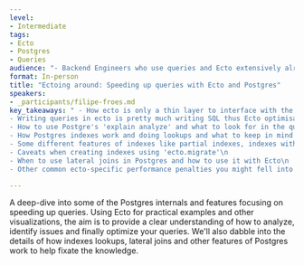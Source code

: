 ```yaml
---
level:
- Intermediate
tags:
- Ecto
- Postgres
- Queries
audience: "- Backend Engineers who use queries and Ecto extensively already but are interested in not only making the queries return the desired data but also being performant in high-demand applications. In other words, people who are familiar with both Ecto and SQL but might not have dived deeper into performance optimizations."
format: In-person
title: "Ectoing around: Speeding up queries with Ecto and Postgres"
speakers:
- _participants/filipe-froes.md
key_takeaways: " - How ecto is only a thin layer to interface with the database\n
- Writing queries in ecto is pretty much writing SQL thus Ecto optimisation/bottlenecks tend to be SQL optimisation/bottlenecks as well\n
- How to use Postgre's 'explain analyze' and what to look for in the query plan\n
- How Postgres indexes work and doing lookups and what to keep in mind when creating your indexes (Focus on B-tree indexes)\n
- Some different features of indexes like partial indexes, indexes with 'includes', etc.
- Caveats when creating indexes using 'ecto.migrate'\n
- When to use lateral joins in Postgres and how to use it with Ecto\n
- Other common ecto-specific performance penalties you might fell into if you're not careful using Ecto"

---
```

A deep-dive into some of the Postgres internals and features focusing on speeding up queries. Using Ecto for practical examples and other visualizations, the aim is to provide a clear understanding of how to analyze, identify issues and finally optimize your queries. We'll also dabble into the details of how indexes lookups, lateral joins and other features of Postgres work to help fixate the knowledge.
